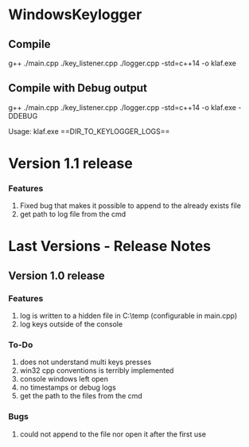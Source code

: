 # WindowsKeylogger

## Compile
g++ ./main.cpp ./key_listener.cpp ./logger.cpp -std=c++14 -o klaf.exe

## Compile with Debug output
g++ ./main.cpp ./key_listener.cpp ./logger.cpp -std=c++14 -o klaf.exe -DDEBUG
  
Usage: klaf.exe ==DIR_TO_KEYLOGGER_LOGS==

# Version 1.1 release
### Features
1. Fixed bug that makes it possible to append to the already exists file
2. get path to log file from the cmd


# Last Versions - Release Notes
## Version 1.0 release
### Features
1. log is written to a hidden file in C:\temp (configurable in main.cpp)
2. log keys outside of the console
### To-Do
1. does not understand multi keys presses
2. win32 cpp conventions is terribly implemented
3. console windows left open
4. no timestamps or debug logs
5. get the path to the files from the cmd

### Bugs
1. could not append to the file nor open it after the first use




